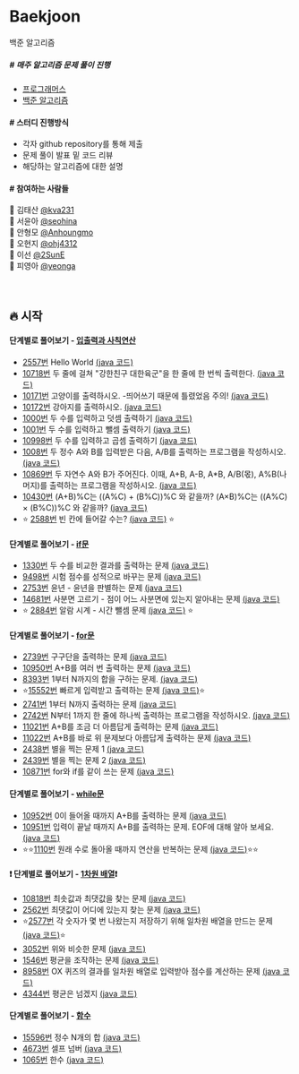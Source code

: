 # Baekjoon
백준 알고리즘

<h5> # 매주 알고리즘 문제 풀이 진행</h5>
<ul>
   <li><a href="https://programmers.co.kr/">프로그래머스</a></li>
   <li><a href="https://www.acmicpc.net/">백준 알고리즘</a></li>
</ul>

<h4> # 스터디 진행방식 </h4>
<ul>
   <li>각자 github repository를 통해 제출</li>
   <li>문제 풀이 발표 밑 코드 리뷰</li>
   <li>해당하는 알고리즘에 대한 설명</li>
</ul>

<h4> # 참여하는 사람들 </h4>

:man: 김태산 <a href="https://github.com/kva231"> @kva231</a> <br>
:woman: 서윤아 <a href="https://github.com/seohina"> @seohina</a> <br>
:boy: 안형모 <a href="https://github.com/Anhoungmo"> @Anhoungmo</a> <br>
:baby: 오현지 <a href="https://github.com/ohj4312"> @ohj4312</a> <br>
:princess: 이선 <a href="https://github.com/2SunE"> @2SunE</a> <br>
:girl: 피영아 <a href="https://github.com/yeonga"> @yeonga</a> <br><br><br>

## 🔥 시작

<h4>단계별로 풀어보기 - <a href="https://www.acmicpc.net/step/1">입출력과 사칙연산</a>
</h4>
<ul>
	<li>
		<a href="https://www.acmicpc.net/problem/2557">2557번</a> Hello World
		<a href="https://github.com/seohina/Baekjoon/blob/main/Baekjoon/src/inputOutput/Q_2557.java">(java 코드)</a>
	</li>
	<li>
		<a href="https://www.acmicpc.net/problem/10718">10718번</a> 두 줄에 걸쳐 "강한친구 대한육군"을 한 줄에 한 번씩 출력한다.
		<a href="https://github.com/seohina/Baekjoon/blob/main/Baekjoon/src/inputOutput/Q_10718.java">(java 코드)</a>
	</li>
	<li>
		<a href="https://www.acmicpc.net/problem/10171">10171번</a> 고양이를 출력하시오. -띄어쓰기 때문에 틀렸었음 주의!
		<a href="https://github.com/seohina/Baekjoon/blob/main/Baekjoon/src/inputOutput/Q_10171.java">(java 코드)</a>
	</li>
	<li>
		<a href="https://www.acmicpc.net/problem/10172">10172번</a> 강아지를 출력하시오.
		<a href="https://github.com/seohina/Baekjoon/blob/main/Baekjoon/src/inputOutput/Q_10172.java">(java 코드)</a>
	</li>
	<li>
		<a href="https://www.acmicpc.net/problem/1000">1000번</a> 두 수를 입력하고 덧셈 출력하기
		<a href="https://github.com/seohina/Baekjoon/blob/main/Baekjoon/src/inputOutput/Q_1000.java">(java 코드)</a>
	</li>
	<li>
		<a href="https://www.acmicpc.net/problem/1001">1001번</a> 두 수를 입력하고 뺄셈 출력하기
		<a href="https://github.com/seohina/Baekjoon/blob/main/Baekjoon/src/inputOutput/Q_1001.java">(java 코드)</a>
	</li>
	<li>
		<a href="https://www.acmicpc.net/problem/10998">10998번</a> 두 수를 입력하고 곱셈 출력하기
		<a href="https://github.com/seohina/Baekjoon/blob/main/Baekjoon/src/inputOutput/Q_10998.java">(java 코드)</a>
	</li>
	<li>
		<a href="https://www.acmicpc.net/problem/1008">1008번</a> 두 정수 A와 B를 입력받은 다음, A/B를 출력하는 프로그램을 작성하시오.
		<a href="https://github.com/seohina/Baekjoon/blob/main/Baekjoon/src/inputOutput/Q_1008.java">(java 코드)</a>
	</li>
	<li>
		<a href="https://www.acmicpc.net/problem/10869">10869번</a> 두 자연수 A와 B가 주어진다. 이때, A+B, A-B, A*B, A/B(몫), A%B(나머지)를 출력하는 프로그램을 작성하시오. 
		<a href="https://github.com/seohina/Baekjoon/blob/main/Baekjoon/src/inputOutput/Q_10869.java">(java 코드)</a>
	</li>
	<li>
		<a href="https://www.acmicpc.net/problem/10430">10430번</a> (A+B)%C는 ((A%C) + (B%C))%C 와 같을까? (A×B)%C는 ((A%C) × (B%C))%C 와 같을까?
		<a href="https://github.com/seohina/Baekjoon/blob/main/Baekjoon/src/inputOutput/Q_10430.java">(java 코드)</a>
	</li>
	<li>
	⭐
		<a href="https://www.acmicpc.net/problem/2588">2588번</a> 빈 칸에 들어갈 수는?
		<a href="https://github.com/seohina/Baekjoon/blob/main/Baekjoon/src/inputOutput/Q_2588.java">(java 코드)</a>
	⭐
	</li>
</ul>

<h4>단계별로 풀어보기 - <a href="https://www.acmicpc.net/step/4">if문</a></h4>
<ul>
	<li>
		<a href="https://www.acmicpc.net/problem/1330">1330번</a> 두 수를 비교한 결과를 출력하는 문제
		<a href="https://github.com/seohina/Baekjoon/blob/main/Baekjoon/src/If/Q_1330.java">(java 코드)</a>
	</li>
	<li>
		<a href="https://www.acmicpc.net/problem/9498">9498번</a> 시험 점수를 성적으로 바꾸는 문제
		<a href="https://github.com/seohina/Baekjoon/blob/main/Baekjoon/src/If/Q_9498.java">(java 코드)</a>
	</li>
	<li>
		<a href="https://www.acmicpc.net/problem/2753">2753번</a> 윤년 - 윤년을 판별하는 문제
		<a href="https://github.com/seohina/Baekjoon/blob/main/Baekjoon/src/If/Q_2753.java">(java 코드)</a>
	</li>
	<li>
		<a href="https://www.acmicpc.net/problem/14681">14681번</a> 사분면 고르기 - 점이 어느 사분면에 있는지 알아내는 문제
		<a href="https://github.com/seohina/Baekjoon/blob/main/Baekjoon/src/If/Q_14681.java">(java 코드)</a>
	</li>
	<li>
	⭐
		<a href="https://www.acmicpc.net/problem/2884">2884번</a> 알람 시계 - 시간 뺄셈 문제
		<a href="https://github.com/seohina/Baekjoon/blob/main/Baekjoon/src/If/Q_2884.java">(java 코드)</a>
	⭐
	</li>
</ul>
<h4>단계별로 풀어보기 - <a href="https://www.acmicpc.net/step/3">for문</a></h4>
<ul>
	<li>
		<a href="https://www.acmicpc.net/problem/2739">2739번</a> 구구단을 출력하는 문제
		<a href="https://github.com/seohina/Baekjoon/blob/main/Baekjoon/src/For/Q_2739.java">(java 코드)</a>
	</li>
	<li>
		<a href="https://www.acmicpc.net/problem/10950">10950번</a> A+B를 여러 번 출력하는 문제
		<a href="https://github.com/seohina/Baekjoon/blob/main/Baekjoon/src/For/Q_10950.java">(java 코드)</a>
	</li>
	<li>
		<a href="https://www.acmicpc.net/problem/8393">8393번</a> 1부터 N까지의 합을 구하는 문제. 
		<a href="https://github.com/seohina/Baekjoon/blob/main/Baekjoon/src/For/Q_8393.java">(java 코드)</a>
	</li>
	<li>
		⭐<a href="https://www.acmicpc.net/problem/15552">15552번</a> 빠르게 입력받고 출력하는 문제
		<a href="https://github.com/seohina/Baekjoon/blob/main/Baekjoon/src/For/Q_15552.java">(java 코드)</a>⭐
	</li>
	<li>
		<a href="https://www.acmicpc.net/problem/2741">2741번</a> 1부터 N까지 출력하는 문제
		<a href="https://github.com/seohina/Baekjoon/blob/main/Baekjoon/src/For/Q_2741.java">(java 코드)</a>
	</li>
	<li>
		<a href="https://www.acmicpc.net/problem/2742">2742번</a> N부터 1까지 한 줄에 하나씩 출력하는 프로그램을 작성하시오.
		<a href="https://github.com/seohina/Baekjoon/blob/main/Baekjoon/src/For/Q_2742.java">(java 코드)</a>
	</li>
	<li>
		<a href="https://www.acmicpc.net/problem/11021">11021번</a> A+B를 조금 더 아름답게 출력하는 문제
		<a href="https://github.com/seohina/Baekjoon/blob/main/Baekjoon/src/For/Q_11021.java">(java 코드)</a>
	</li>
	<li>
		<a href="https://www.acmicpc.net/problem/11022">11022번</a> A+B를 바로 위 문제보다 아름답게 출력하는 문제
		<a href="https://github.com/seohina/Baekjoon/blob/main/Baekjoon/src/For/Q_11022.java">(java 코드)</a>
	</li>
	<li>
		<a href="https://www.acmicpc.net/problem/2438">2438번</a> 별을 찍는 문제 1
		<a href="https://github.com/seohina/Baekjoon/blob/main/Baekjoon/src/For/Q_2438.java">(java 코드)</a>
	</li>
	<li>
		<a href="https://www.acmicpc.net/problem/2439">2439번</a> 별을 찍는 문제 2
		<a href="https://github.com/seohina/Baekjoon/blob/main/Baekjoon/src/For/Q_2439.java">(java 코드)</a>
	</li>
	<li>
		<a href="https://www.acmicpc.net/problem/10871">10871번</a> for와 if를 같이 쓰는 문제
		<a href="https://github.com/seohina/Baekjoon/blob/main/Baekjoon/src/For/Q_10871.java">(java 코드)</a>
	</li>
</ul>
<h4>단계별로 풀어보기 - <a href="https://www.acmicpc.net/step/2">while문</a></h4>
<ul>
	<li>
		<a href="https://www.acmicpc.net/problem/10952">10952번</a> 0이 들어올 때까지 A+B를 출력하는 문제
		<a href="https://github.com/seohina/Baekjoon/blob/main/Baekjoon/src/While/Q_10952.java">(java 코드)</a>
	</li>
	<li>
		<a href="https://www.acmicpc.net/problem/10951">10951번</a> 입력이 끝날 때까지 A+B를 출력하는 문제. EOF에 대해 알아 보세요.
		<a href="https://github.com/seohina/Baekjoon/blob/main/Baekjoon/src/While/Q_10951.java">(java 코드)</a>
	</li>
	<li>
		⭐⭐<a href="https://www.acmicpc.net/problem/1110">1110번</a> 원래 수로 돌아올 때까지 연산을 반복하는 문제
		<a href="https://github.com/seohina/Baekjoon/blob/main/Baekjoon/src/While/Q_1110.java">(java 코드)</a>⭐⭐
	</li>	
</ul>
<h4>❗ 단계별로 풀어보기 - <a href="https://www.acmicpc.net/step/6">1차원 배열</a>❗ </h4> 
<ul>
	<li>
		<a href="https://www.acmicpc.net/problem/10818">10818번</a> 최솟값과 최댓값을 찾는 문제
		<a href="https://github.com/seohina/Baekjoon/blob/main/Baekjoon/src/Array/Q_10818.java">(java 코드)</a>
	</li>
	<li>
		<a href="https://www.acmicpc.net/problem/2562">2562번</a> 최댓값이 어디에 있는지 찾는 문제
		<a href="https://github.com/seohina/Baekjoon/blob/main/Baekjoon/src/Array/Q_2562.java">(java 코드)</a>
	</li>
	<li>
		⭐<a href="https://www.acmicpc.net/problem/2577">2577번</a> 각 숫자가 몇 번 나왔는지 저장하기 위해 일차원 배열을 만드는 문제
		<a href="https://github.com/seohina/Baekjoon/blob/main/Baekjoon/src/Array/Q_2577.java">(java 코드)</a>⭐
	</li>	
	<li>
		<a href="https://www.acmicpc.net/problem/3052">3052번</a> 위와 비슷한 문제
		<a href="https://github.com/seohina/Baekjoon/blob/main/Baekjoon/src/Array/Q_3052.java">(java 코드)</a>
	</li>	
	<li>
		<a href="https://www.acmicpc.net/problem/1546">1546번</a> 평균을 조작하는 문제
		<a href="https://github.com/seohina/Baekjoon/blob/main/Baekjoon/src/Array/Q_1546.java">(java 코드)</a>
	</li>	
	<li>
		<a href="https://www.acmicpc.net/problem/8958">8958번</a> OX 퀴즈의 결과를 일차원 배열로 입력받아 점수를 계산하는 문제
		<a href="https://github.com/seohina/Baekjoon/blob/main/Baekjoon/src/Array/Q_8958.java">(java 코드)</a>
	</li>	
	<li>
		<a href="https://www.acmicpc.net/problem/4344">4344번</a> 평균은 넘겠지
		<a href="https://github.com/seohina/Baekjoon/blob/main/Baekjoon/src/Array/Q_4344.java">(java 코드)</a>
	</li>	
</ul>
<h4> 단계별로 풀어보기 - <a href="https://www.acmicpc.net/step/5">함수</a></h4> 
<ul>
	<li>
		<a href="https://www.acmicpc.net/problem/15596">15596번</a> 정수 N개의 합
		<a href="https://github.com/seohina/Baekjoon/blob/main/Baekjoon/src/Array/Q_15596.java">(java 코드)</a>
	</li>
	<li>
		<a href="https://www.acmicpc.net/problem/4673">4673번</a> 셀프 넘버
		<a href="https://github.com/seohina/Baekjoon/blob/main/Baekjoon/src/Array/Q_4673.java">(java 코드)</a>
	</li>
	<li>
		<a href="https://www.acmicpc.net/problem/1065">1065번</a>	한수
		<a href="https://github.com/seohina/Baekjoon/blob/main/Baekjoon/src/Array/Q_1065.java">(java 코드)</a>
	</li>	
</ul>
